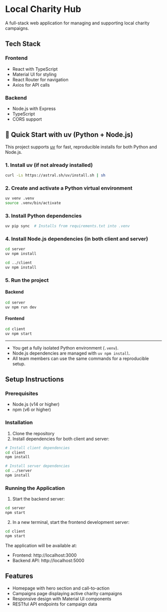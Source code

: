 # Local Charity Hub

A full-stack web application for managing and supporting local charity campaigns.

## Tech Stack

### Frontend
- React with TypeScript
- Material UI for styling
- React Router for navigation
- Axios for API calls

### Backend
- Node.js with Express
- TypeScript
- CORS support

## 🚀 Quick Start with uv (Python + Node.js)

This project supports [uv](https://github.com/astral-sh/uv) for fast, reproducible installs for both Python and Node.js.

### 1. Install uv (if not already installed)
```sh
curl -Ls https://astral.sh/uv/install.sh | sh
```

### 2. Create and activate a Python virtual environment
```sh
uv venv .venv
source .venv/bin/activate
```

### 3. Install Python dependencies
```sh
uv pip sync  # Installs from requirements.txt into .venv
```

### 4. Install Node.js dependencies (in both client and server)
```sh
cd server
uv npm install

cd ../client
uv npm install
```

### 5. Run the project

#### Backend
```sh
cd server
uv npm run dev
```

#### Frontend
```sh
cd client
uv npm start
```

---

- You get a fully isolated Python environment (`.venv`).
- Node.js dependencies are managed with `uv npm install`.
- All team members can use the same commands for a reproducible setup.

## Setup Instructions

### Prerequisites
- Node.js (v14 or higher)
- npm (v6 or higher)

### Installation

1. Clone the repository
2. Install dependencies for both client and server:

```bash
# Install client dependencies
cd client
npm install

# Install server dependencies
cd ../server
npm install
```

### Running the Application

1. Start the backend server:
```bash
cd server
npm start
```

2. In a new terminal, start the frontend development server:
```bash
cd client
npm start
```

The application will be available at:
- Frontend: http://localhost:3000
- Backend API: http://localhost:5000

## Features

- Homepage with hero section and call-to-action
- Campaigns page displaying active charity campaigns
- Responsive design with Material UI components
- RESTful API endpoints for campaign data 